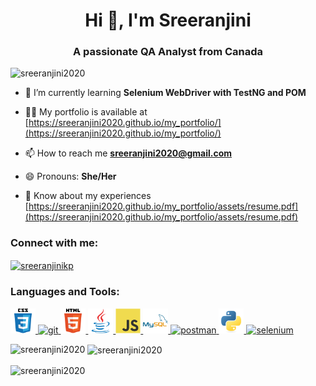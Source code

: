 <h1 align="center">Hi 👋, I'm Sreeranjini</h1>
<h3 align="center">A passionate QA Analyst from Canada</h3>

<p align="left"> <img src="https://komarev.com/ghpvc/?username=sreeranjini2020&label=Profile%20views&color=0e75b6&style=flat" alt="sreeranjini2020" /> </p>

- 🌱 I’m currently learning **Selenium WebDriver with TestNG and POM**

- 👨‍💻 My portfolio is available at [https://sreeranjini2020.github.io/my_portfolio/](https://sreeranjini2020.github.io/my_portfolio/)

- 📫 How to reach me **sreeranjini2020@gmail.com**

- 😄 Pronouns: **She/Her**

- 📄 Know about my experiences [https://sreeranjini2020.github.io/my_portfolio/assets/resume.pdf](https://sreeranjini2020.github.io/my_portfolio/assets/resume.pdf)

<h3 align="left">Connect with me:</h3>
<p align="left">
<a href="https://linkedin.com/in/sreeranjinikp" target="blank"><img align="center" src="https://raw.githubusercontent.com/rahuldkjain/github-profile-readme-generator/master/src/images/icons/Social/linked-in-alt.svg" alt="sreeranjinikp" height="30" width="40" /></a>
</p>

<h3 align="left">Languages and Tools:</h3>
<p align="left"> <a href="https://www.w3schools.com/css/" target="_blank" rel="noreferrer"> <img src="https://raw.githubusercontent.com/devicons/devicon/master/icons/css3/css3-original-wordmark.svg" alt="css3" width="40" height="40"/> </a> <a href="https://git-scm.com/" target="_blank" rel="noreferrer"> <img src="https://www.vectorlogo.zone/logos/git-scm/git-scm-icon.svg" alt="git" width="40" height="40"/> </a> <a href="https://www.w3.org/html/" target="_blank" rel="noreferrer"> <img src="https://raw.githubusercontent.com/devicons/devicon/master/icons/html5/html5-original-wordmark.svg" alt="html5" width="40" height="40"/> </a> <a href="https://www.java.com" target="_blank" rel="noreferrer"> <img src="https://raw.githubusercontent.com/devicons/devicon/master/icons/java/java-original.svg" alt="java" width="40" height="40"/> </a> <a href="https://developer.mozilla.org/en-US/docs/Web/JavaScript" target="_blank" rel="noreferrer"> <img src="https://raw.githubusercontent.com/devicons/devicon/master/icons/javascript/javascript-original.svg" alt="javascript" width="40" height="40"/> </a> <a href="https://www.mysql.com/" target="_blank" rel="noreferrer"> <img src="https://raw.githubusercontent.com/devicons/devicon/master/icons/mysql/mysql-original-wordmark.svg" alt="mysql" width="40" height="40"/> </a> <a href="https://postman.com" target="_blank" rel="noreferrer"> <img src="https://www.vectorlogo.zone/logos/getpostman/getpostman-icon.svg" alt="postman" width="40" height="40"/> </a> <a href="https://www.python.org" target="_blank" rel="noreferrer"> <img src="https://raw.githubusercontent.com/devicons/devicon/master/icons/python/python-original.svg" alt="python" width="40" height="40"/> </a> <a href="https://www.selenium.dev" target="_blank" rel="noreferrer"> <img src="https://raw.githubusercontent.com/detain/svg-logos/780f25886640cef088af994181646db2f6b1a3f8/svg/selenium-logo.svg" alt="selenium" width="40" height="40"/> </a> </p>

<p><img align="left" src="https://github-readme-stats.vercel.app/api/top-langs?username=sreeranjini2020&show_icons=true&locale=en&layout=compact" alt="sreeranjini2020" /></p>

<p>&nbsp;<img align="center" src="https://github-readme-stats.vercel.app/api?username=sreeranjini2020&show_icons=true&locale=en" alt="sreeranjini2020" /></p>

<p><img align="center" src="https://github-readme-streak-stats.herokuapp.com/?user=sreeranjini2020&" alt="sreeranjini2020" /></p>

